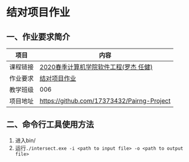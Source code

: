 # 结对项目作业

## 一、作业要求简介

| 项目     | 内容                                                         |
| -------- | ------------------------------------------------------------ |
| 课程链接 | [2020春季计算机学院软件工程(罗杰 任健)](https://edu.cnblogs.com/campus/buaa/BUAA_SE_2020_LJ) |
| 作业要求 | [结对项目作业](https://edu.cnblogs.com/campus/buaa/BUAA_SE_2020_LJ/homework/10466) |
| 教学班级 | 006                                                          |
| 项目地址 | https://github.com/17373432/Pairng-Project                   |

## 二、命令行工具使用方法

1. 进入bin/
2. 运行`./intersect.exe -i <path to input file> -o <path to output file>`

